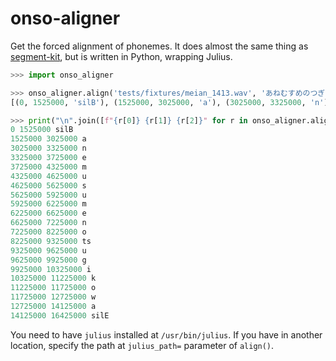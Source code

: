 # onso-aligner

Get the forced alignment of phonemes. It does almost the same thing as [segment-kit](https://github.com/julius-speech/segmentation-kit), but is written in Python, wrapping Julius.

```python
>>> import onso_aligner

>>> onso_aligner.align('tests/fixtures/meian_1413.wav', 'あねむすめのつぎこわ')
[(0, 1525000, 'silB'), (1525000, 3025000, 'a'), (3025000, 3325000, 'n'), (3325000, 3725000, 'e'), (3725000, 4325000, 'm'), (4325000, 4625000, 'u'), (4625000, 5625000, 's'), (5625000, 5925000, 'u'), (5925000, 6225000, 'm'), (6225000, 6625000, 'e'), (6625000, 7225000, 'n'), (7225000, 8225000, 'o'), (8225000, 9325000, 'ts'), (9325000, 9625000, 'u'), (9625000, 9925000, 'g'), (9925000, 10325000, 'i'), (10325000, 11225000, 'k'), (11225000, 11725000, 'o'), (11725000, 12725000, 'w'), (12725000, 14125000, 'a'), (14125000, 16425000, 'silE')]

>>> print("\n".join([f"{r[0]} {r[1]} {r[2]}" for r in onso_aligner.align('tests/fixtures/meian_1413.wav', 'あねむすめのつぎこわ')]))
0 1525000 silB
1525000 3025000 a
3025000 3325000 n
3325000 3725000 e
3725000 4325000 m
4325000 4625000 u
4625000 5625000 s
5625000 5925000 u
5925000 6225000 m
6225000 6625000 e
6625000 7225000 n
7225000 8225000 o
8225000 9325000 ts
9325000 9625000 u
9625000 9925000 g
9925000 10325000 i
10325000 11225000 k
11225000 11725000 o
11725000 12725000 w
12725000 14125000 a
14125000 16425000 silE
```

You need to have `julius` installed at `/usr/bin/julius`. If you have in another location, specify the path at `julius_path=` parameter of `align()`.